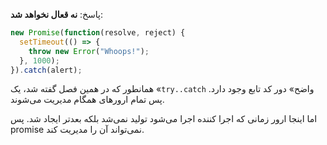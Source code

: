 پاسخ: **نه قعال نخواهد شد**:

```js run
new Promise(function(resolve, reject) {
  setTimeout(() => {
    throw new Error("Whoops!");
  }, 1000);
}).catch(alert);
```

همانطور که در همین فصل گفته شد، یک «`try..catch` واضح» دور کد تابع وجود دارد. پس تمام ارورهای همگام مدیریت می‌شوند.

اما اینجا ارور زمانی که اجرا کننده اجرا می‌شود تولید نمی‌شد بلکه بعدتر ایجاد شد. پس promise نمی‌تواند آن را مدیریت کند.
